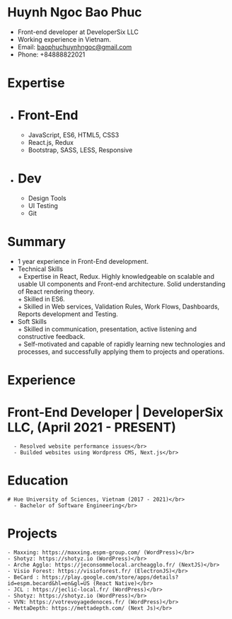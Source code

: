 # Huynh Ngoc Bao Phuc
  - Front-end developer at DeveloperSix LLC </br>
  - Working experience in Vietnam.</br>
  - Email: baophuchuynhngoc@gmail.com</br>
  - Phone: +84888822021</br>
  
# Expertise</br>

  - # Front-End</br>
    + JavaScript, ES6, HTML5, CSS3</br>
    + React.js, Redux</br>
    + Bootstrap, SASS, LESS, Responsive</br>
    
  - # Dev</br>
    + Design Tools</br>
    + UI Testing</br>
    + Git</br>
# Summary</br>
   - 1 year experience in Front-End development.</br>
   - Technical Skills</br>
    + Expertise in React, Redux. Highly knowledgeable on scalable and usable UI components and Front-end architecture. Solid understanding of React rendering theory.</br>
    + Skilled in ES6.</br>
    + Skilled in  Web services, Validation Rules, Work Flows, Dashboards, Reports development and Testing.</br>
   - Soft Skills</br>
    + Skilled in communication, presentation, active listening and constructive feedback.</br>
    + Self-motivated and capable of rapidly learning new technologies and processes, and successfully applying them to projects and operations.</br>
 # Experience
 
   # Front-End Developer | DeveloperSix LLC, (April 2021 - PRESENT)</br>
      - Resolved website performance issues</br>
      - Builded websites using Wordpress CMS, Next.js</br>
      
 # Education</br>
    # Hue University of Sciences, Vietnam (2017 - 2021)</br>
      - Bachelor of Software Engineering</br>
      
 # Projects</br>
    - Maxxing: https://maxxing.espm-group.com/ (WordPress)</br>
    - Shotyz: https://shotyz.io (WordPress)</br>
    - Arche Agglo: https://jeconsommelocal.archeagglo.fr/ (NextJS)</br>
    - Visio Forest: https://visioforest.fr/ (ElectronJS)</br>
    - BeCard : https://play.google.com/store/apps/details?id=espm.becard&hl=en&gl=US (React Native)</br>
    - JCL : https://jeclic-local.fr/ (WordPress)</br>
    - Shotyz: https://shotyz.io (WordPress)</br>
    - VVN: https://votrevoyagedenoces.fr/ (WordPress)</br>
    - MettaDepth: https://mettadepth.com/ (Next Js)</br>
    
